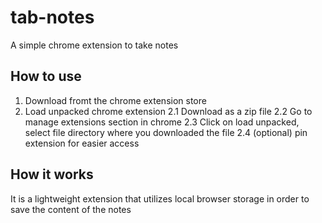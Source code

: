 # tab-notes
A simple chrome extension to take notes

## How to use 
1. Download fromt the chrome extension store
2. Load unpacked chrome extension
  2.1 Download as a zip file
  2.2 Go to manage extensions section in chrome
  2.3 Click on load unpacked, select file directory where you downloaded the file
  2.4 (optional) pin extension for easier access
  
## How it works
It is a lightweight extension that utilizes local browser storage in order to save the content of the notes
